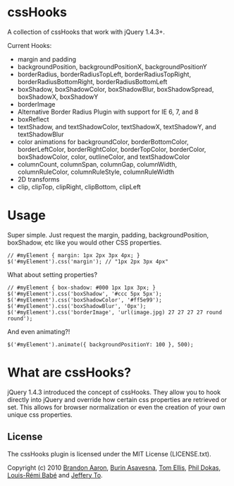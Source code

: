 # cssHooks

A collection of cssHooks that work with jQuery 1.4.3+.

Current Hooks:

 * margin and padding
 * backgroundPosition, backgroundPositionX, backgroundPositionY
 * borderRadius, borderRadiusTopLeft, borderRadiusTopRight, borderRadiusBottomRight, borderRadiusBottomLeft
 * boxShadow, boxShadowColor, boxShadowBlur, boxShadowSpread, boxShadowX, boxShadowY
 * borderImage
 * Alternative Border Radius Plugin with support for IE 6, 7, and 8
 * boxReflect
 * textShadow, and textShadowColor, textShadowX, textShadowY, and textShadowBlur
 * color animations for backgroundColor, borderBottomColor, borderLeftColor, borderRightColor, borderTopColor, borderColor, boxShadowColor, color, outlineColor, and textShadowColor
 * columnCount, columnSpan, columnGap, columnWidth, columnRuleColor, columnRuleStyle, columnRuleWidth
 * 2D transforms
 * clip, clipTop, clipRight, clipBottom, clipLeft

# Usage

Super simple. Just request the margin, padding, backgroundPosition, boxShadow, etc like you would other CSS properties.

    // #myElement { margin: 1px 2px 3px 4px; }
    $('#myElement').css('margin'); // "1px 2px 3px 4px"

What about setting properties?

    // #myElement { box-shadow: #000 1px 1px 3px; }
    $('#myElement').css('boxShadow', '#ccc 5px 5px');
    $('#myElement').css('boxShadowColor', '#ff5e99');
    $('#myElement').css('boxShadowBlur', '0px');
    $('#myElement').css('borderImage', 'url(image.jpg) 27 27 27 27 round round');

And even animating?!

    $('#myElement').animate({ backgroundPositionY: 100 }, 500);

# What are cssHooks?

jQuery 1.4.3 introduced the concept of cssHooks. They allow you to hook directly into jQuery and override how certain css properties are retrieved or set. This allows for browser normalization or even the creation of your own unique css properties.

## License

The cssHooks plugin is licensed under the MIT License (LICENSE.txt).

Copyright (c) 2010 [Brandon Aaron](http://brandonaaron.net), [Burin Asavesna](http://helloburin.com), [Tom Ellis](http://www.webmuse.co.uk), [Phil Dokas](http://jetless.org), [Louis-Rémi Babé](http://twitter.com/louis_remi) and [Jeffery To](http://www.thingsthemselves.com/).
